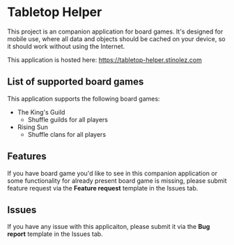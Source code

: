 # Tabletop Helper
This project is an companion application for board games. It's designed for mobile use, where all data and objects should be cached on your device, so it should work without using the Internet. 

This application is hosted here: <https://tabletop-helper.stinolez.com>

## List of supported board games
This application supports the following board games:
* The King's Guild
  * Shuffle guilds for all players
* Rising Sun
  * Shuffle clans for all players

## Features
If you have board game you'd like to see in this companion application or some functionality for already present board game is missing, please submit feature request via the **Feature request** template in the Issues tab.

## Issues
If you have any issue with this applicaiton, please submit it via the **Bug report** template in the Issues tab. 